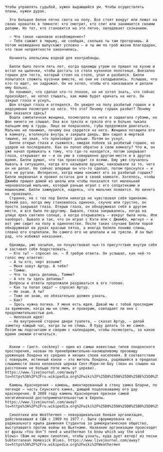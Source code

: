     Чтобы управлять судьбой, нужен выдающийся ум. Чтобы осуществлять планы, нужен дурак.

      Это большое белое пятно света на полу. Все стоят вокруг или лежат на своих кроватях в темноте: кто смотрит, кто спит или занимается своими делами. Но тот, кто становится на это пятно, овладевает сознанием.

      — Что такое «шоковое освобождение»?
      — Тебя сажают в тюрьму, не сообщая, сколько ты там проторчишь. А потом неожиданно выпускают условно — и ты им по гроб жизни благодарен, что твои неприятности закончились.

      Начинять апельсины водкой для контрабанды.

      Билли было почти пять лет, когда однажды утром он пришел на кухню и встал на цыпочки, чтобы достать со стола кухонное полотенце. Внезапно горшок для теста, который стоял на столе, упал и разбился. Билли попытался сложить кусочки вместе, но они не складывались. Услышав, что кто-то идет, он задрожал. Он не хотел, чтобы его наказывали и делали ему больно.
      Он понимал, что сделал что-то плохое, но не хотел знать, что сейчас произойдет, не хотел слышать, как мама будет кричать на него. Он закрыл глаза и уснул…
      Шон открыл глаза и огляделся. Он увидел на полу разбитый горшок и в недоумении посмотрел на него. Что это? Почему горшок разбит? Почему Шон оказался здесь?
      Вошла симпатичная женщина, посмотрела на него и задвигала губами, но Шон ничего не слышал. Она все трясла и трясла его и больно тыкала пальцем ему в грудь. Лицо ее покраснело, губы продолжали двигаться. Мальчик не понимал, почему она сердится на него. Женщина потащила его в комнату, втолкнула внутрь и закрыла дверь. Шон сидел в мертвой тишине, не зная, что произойдет дальше. Потом он уснул.
      Билли открыл глаза и съежился, ожидая побоев за разбитый горшок, но ударов не последовало. Как он попал обратно в свою комнату? Что ж, он уже начал привыкать к тому, что где-то находится, потом закрывает глаза, открывает их — и он уже в совершенно другом месте и в другое время. Билли думал, что так происходит со всеми. Ему уже случалось бывать в ситуациях, когда его называли вруном, наказывали за то, чего он не делал. Но сейчас впервые он что-то сделал, потом проснулся — и его не ругали. Интересно, когда мама накажет его за разбитый горшок? Билли нервничал и провел остаток дня в своей комнате. Хотелось, чтобы Джимбо пришел домой из школы или чтобы показался тот маленький черноволосый мальчик, который раньше играл с его солдатиками и машинками. Билли зажмурился, надеясь, что мальчик появится. Но ничего не произошло.
      Странно, но с тех пор Билли никогда не чувствовал себя одиноким. Всякий раз, когда ему становилось одиноко, скучно или грустно, он просто закрывал глаза. Открыв глаза, он обнаруживал себя в другом месте, и все было по-другому. Бывало, глаза закрывались, когда на улице ярко светило солнце, а когда открывались — вокруг была ночь. Или наоборот. Бывало и так, что он играл с Кэти или с Джимбо, мигнул — и вот уже сидит на полу в одиночестве. После таких случаев Билли порой обнаруживал на руках красные пятна, а иногда болело пониже спины, словно его отшлепали. Но самого его не шлепали и не трясли. И он был рад, что избежал наказания.

      Однажды, уже засыпая, он почувствовал чье-то присутствие внутри себя и заставил себя бодрствовать.
      — Кто ты? — спросил он. — Я требую ответа. Он услышал, как чей-то голос ему ответил:
      — А ты кто, черт возьми?
      — Меня зовут Артур. А тебя?
      — Томми.
      — Что ты здесь делаешь, Томми?
      — А что ты здесь делаешь?
      Вопросы и ответы продолжали раздаваться в его голове.
      — Как ты попал сюда? — спросил Артур.
      — Не знаю. А ты?
      — Тоже не знаю, но обязательно должен узнать.
      — Как?
      — Здесь нужна логика. У меня есть идея. Давай мы с тобой проследим за временем, когда мы не спим, и проверим, совпадает ли оно с продолжительностью дня.
      — Неплохая идея!
      — На внутренней стороне двери туалета, — сказал Артур, — делай заметку каждый час, когда ты не спишь. Я буду делать то же самое. Потом мы подсчитаем и сверим с календарем, чтобы посмотреть, за какое время сможем отчитаться.


      Кокни — (англ. cockney) — один из самых известных типов лондонского просторечия, назван по пренебрежительно-насмешливому прозвищу уроженцев Лондона из средних и низших слоев населения. В соответствии с поверьем, истинный кокни — это житель Лондона, родившийся в пределах слышимости звона колоколов церкви Сент-Мэри-ле-Боу (звон их слышен на расстоянии не больше пяти миль от церкви). https://www.livejournal.com/away?to=https%3A%2F%2Fru.wikipedia.org%2Fwiki%2F%25D0%259A%25D0%25BE%25D0%25BA%25D0%25BD%25D0%25B8
      
      Камень Красноречия — камень, вмонтированный в стену замка Бларни, по легенде — часть Скунского камня, дающий поцеловавшему его дар красноречия. В 2009 году камень Красноречия признан самой негигиеничной достопримечательностью в Европы. https://www.livejournal.com/away?to=https%3A%2F%2Fru.wikipedia.org%2Fwiki%2F%25D0%259A%25D0%25B0%25D0%25BC%25D0%25B5%25D0%25BD%25D1%258C_%25D0%259A%25D1%2580%25D0%25B0%25D1%2581%25D0%25BD%25D0%25BE%25D1%2580%25D0%25B5%25D1%2587%25D0%25B8%25D1%258F
      
      Синоптики или Weathermen — леворадикальная боевая организация, действовавшая в США с 1969 по 1977 г. Была сформирована из радикального крыла движения Студентов за демократическое общество, выступавшего против войны во Вьетнаме. Название организации происходит от фразы «You don’t need a weatherman to know which way the wind blows» (Вам не нужен синоптик, чтобы узнать, куда дует ветер) из песни Subterranean Homesick Blues. https://www.livejournal.com/away?to=https%3A%2F%2Fru.wikipedia.org%2Fwiki%2FWeathermen
